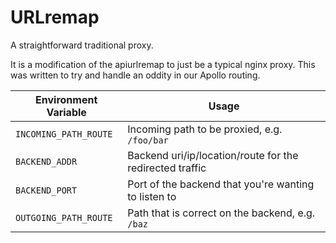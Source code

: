 # URLremap

A straightforward traditional proxy.

It is a modification of the apiurlremap to just be a typical nginx proxy. This was written to try and handle an oddity in our Apollo routing.

Environment Variable   | Usage
---------------------- | ---
`INCOMING_PATH_ROUTE`  | Incoming path to be proxied, e.g. `/foo/bar`
`BACKEND_ADDR`         | Backend uri/ip/location/route for the redirected traffic
`BACKEND_PORT`         | Port of the backend that you're wanting to listen to
`OUTGOING_PATH_ROUTE`  | Path that is correct on the backend, e.g. `/baz`
